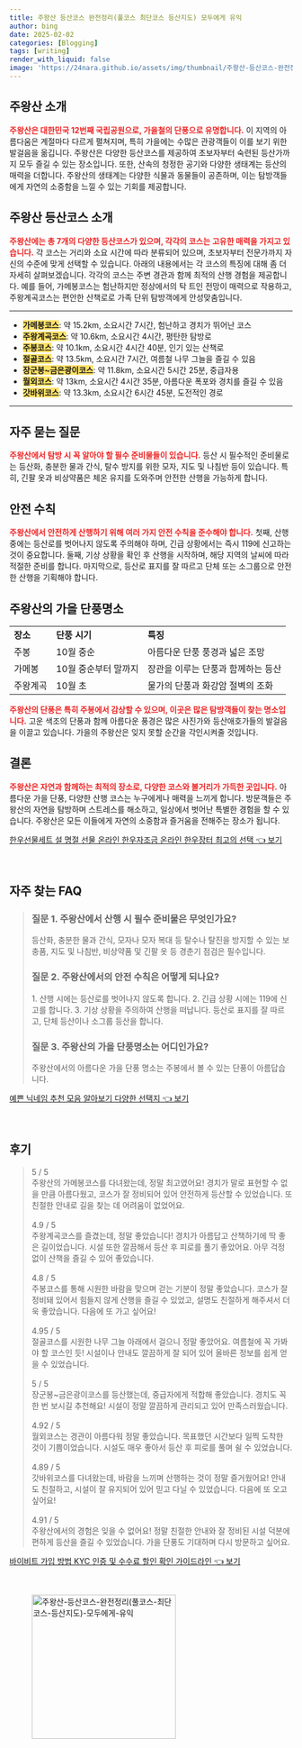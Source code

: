 ```yaml
---
title: 주왕산 등산코스 완전정리(풀코스 최단코스 등산지도) 모두에게 유익
author: bing
date: 2025-02-02
categories: [Blogging]
tags: [writing]
render_with_liquid: false
image: 'https://24nara.github.io/assets/img/thumbnail/주왕산-등산코스-완전정리(풀코스-최단코스-등산지도)-모두에게-유익.webp'
---
```



<h2 id='주왕산_소개'>주왕산 소개</h2>

<p><b><span style="color: #ee2323;">주왕산은 대한민국 12번째 국립공원으로, 가을철의 단풍으로 유명합니다.</span></b> 이 지역의 아름다움은 계절마다 다르게 펼쳐지며, 특히 가을에는 수많은 관광객들이 이를 보기 위한 발걸음을 옮깁니다. 주왕산은 다양한 등산코스를 제공하여 초보자부터 숙련된 등산가까지 모두 즐길 수 있는 장소입니다. 또한, 산속의 청정한 공기와 다양한 생태계는 등산의 매력을 더합니다. 주왕산의 생태계는 다양한 식물과 동물들이 공존하며, 이는 탐방객들에게 자연의 소중함을 느낄 수 있는 기회를 제공합니다.</p>

<h2 id='주왕산_등산코스_소개'>주왕산 등산코스 소개</h2>

<p><b><span style="color: #ee2323;">주왕산에는 총 7개의 다양한 등산코스가 있으며, 각각의 코스는 고유한 매력을 가지고 있습니다.</span></b> 각 코스는 거리와 소요 시간에 따라 분류되어 있으며, 초보자부터 전문가까지 자신의 수준에 맞게 선택할 수 있습니다. 아래의 내용에서는 각 코스의 특징에 대해 좀 더 자세히 살펴보겠습니다. 각각의 코스는 주변 경관과 함께 최적의 산행 경험을 제공합니다. 예를 들어, 가메봉코스는 험난하지만 정상에서의 탁 트인 전망이 매력으로 작용하고, 주왕계곡코스는 편안한 산책로로 가족 단위 탐방객에게 안성맞춤입니다.</p>

<hr />

<ul>
    <li><b><span style="background-color: #ffe066;">가메봉코스</span></b>: 약 15.2km, 소요시간 7시간, 험난하고 경치가 뛰어난 코스</li>
    <li><b><span style="background-color: #ffe066;">주왕계곡코스</span></b>: 약 10.6km, 소요시간 4시간, 평탄한 탐방로</li>
    <li><b><span style="background-color: #ffe066;">주봉코스</span></b>: 약 10.1km, 소요시간 4시간 40분, 인기 있는 산책로</li>
    <li><b><span style="background-color: #ffe066;">절골코스</span></b>: 약 13.5km, 소요시간 7시간, 여름철 나무 그늘을 즐길 수 있음</li>
    <li><b><span style="background-color: #ffe066;">장군봉~금은광이코스</span></b>: 약 11.8km, 소요시간 5시간 25분, 중급자용</li>
    <li><b><span style="background-color: #ffe066;">월외코스</span></b>: 약 13km, 소요시간 4시간 35분, 아름다운 폭포와 경치를 즐길 수 있음</li>
    <li><b><span style="background-color: #ffe066;">갓바위코스</span></b>: 약 13.3km, 소요시간 6시간 45분, 도전적인 경로</li>
</ul>

<hr />

<h2 id='자주_묻는_질문'>자주 묻는 질문</h2>

<p><b><span style="color: #ee2323;">주왕산에서 탐방 시 꼭 알아야 할 필수 준비물들이 있습니다.</span></b> 등산 시 필수적인 준비물로는 등산화, 충분한 물과 간식, 탈수 방지를 위한 모자, 지도 및 나침반 등이 있습니다. 특히, 긴팔 옷과 비상약품은 체온 유지를 도와주며 안전한 산행을 가능하게 합니다.</p>

<h2 id='안전_수칙'>안전 수칙</h2>

<p><b><span style="color: #ee2323;">주왕산에서 안전하게 산행하기 위해 여러 가지 안전 수칙을 준수해야 합니다.</span></b> 첫째, 산행 중에는 등산로를 벗어나지 않도록 주의해야 하며, 긴급 상황에서는 즉시 119에 신고하는 것이 중요합니다. 둘째, 기상 상황을 확인 후 산행을 시작하며, 해당 지역의 날씨에 따라 적절한 준비를 합니다. 마지막으로, 등산로 표지를 잘 따르고 단체 또는 소그룹으로 안전한 산행을 기획해야 합니다.</p>

<h2 id='주왕산의_가을_단풍명소'>주왕산의 가을 단풍명소</h2>

<table>
    <tr>
        <td><b>장소</b></td>
        <td><b>단풍 시기</b></td>
        <td><b>특징</b></td>
    </tr>
    <tr>
        <td>주봉</td>
        <td>10월 중순</td>
        <td>아름다운 단풍 풍경과 넓은 조망</td>
    </tr>
    <tr>
        <td>가메봉</td>
        <td>10월 중순부터 말까지</td>
        <td>장관을 이루는 단풍과 함께하는 등산</td>
    </tr>
    <tr>
        <td>주왕계곡</td>
        <td>10월 초</td>
        <td>물가의 단풍과 화강암 절벽의 조화</td>
    </tr>
</table>

<p><b><span style="color: #ee2323;">주왕산의 단풍은 특히 주봉에서 감상할 수 있으며, 이곳은 많은 탐방객들이 찾는 명소입니다.</span></b> 고운 색조의 단풍과 함께 아름다운 풍경은 많은 사진가와 등산애호가들의 발걸음을 이끌고 있습니다. 가을의 주왕산은 잊지 못할 순간을 각인시켜줄 것입니다.</p>

<h2 id='결론'>결론</h2>

<p><b><span style="color: #ee2323;">주왕산은 자연과 함께하는 최적의 장소로, 다양한 코스와 볼거리가 가득한 곳입니다.</span></b> 아름다운 가을 단풍, 다양한 산행 코스는 누구에게나 매력을 느끼게 합니다. 방문객들은 주왕산의 자연을 탐방하며 스트레스를 해소하고, 일상에서 벗어난 특별한 경험을 할 수 있습니다. 주왕산은 모든 이들에게 자연의 소중함과 즐거움을 전해주는 장소가 됩니다.</p>


<p><a class="click-button" title="한우선물세트 설 명절 선물 온라인 한우자조금 온라인 한우장터 최고의 선택" href="https://24nara.github.io/posts/%ED%95%9C%EC%9A%B0%EC%84%A0%EB%AC%BC%EC%84%B8%ED%8A%B8-%EC%84%A4-%EB%AA%85%EC%A0%88-%EC%84%A0%EB%AC%BC-%EC%98%A8%EB%9D%BC%EC%9D%B8-%ED%95%9C%EC%9A%B0%EC%9E%90%EC%A1%B0%EA%B8%88-%EC%98%A8%EB%9D%BC%EC%9D%B8-%ED%95%9C%EC%9A%B0%EC%9E%A5%ED%84%B0-%EC%B5%9C%EA%B3%A0%EC%9D%98-%EC%84%A0%ED%83%9D/" rel="dofollow">한우선물세트 설 명절 선물 온라인 한우자조금 온라인 한우장터 최고의 선택 👈 보기</a></p><br>
<h2 id='자주_찾는_FAQ'>자주 찾는 FAQ</h2>
<div itemscope="" itemtype="https://schema.org/FAQPage"> 
<blockquote> 
<div itemscope="" itemprop="mainEntity" itemtype="https://schema.org/Question"> 
<h3 itemprop="name">질문 1. 주왕산에서 산행 시 필수 준비물은 무엇인가요?</h3> 
<div itemscope="" itemprop="acceptedAnswer" itemtype="https://schema.org/Answer"> 
<span itemprop="text"> 
<p>등산화, 충분한 물과 간식, 모자나 모자 복대 등 탈수나 탈진을 방지할 수 있는 보충품, 지도 및 나침반, 비상약품 및 긴팔 옷 등 경춘기 점검은 필수입니다.</p> 
</span> 
</div> 
</div> 

<div itemscope="" itemprop="mainEntity" itemtype="https://schema.org/Question"> 
<h3 itemprop="name">질문 2. 주왕산에서의 안전 수칙은 어떻게 되나요?</h3> 
<div itemscope="" itemprop="acceptedAnswer" itemtype="https://schema.org/Answer"> 
<span itemprop="text"> 
<p>1. 산행 시에는 등산로를 벗어나지 않도록 합니다. 2. 긴급 상황 시에는 119에 신고를 합니다. 3. 기상 상황을 주의하여 산행을 떠납니다. 등산로 표지를 잘 따르고, 단체 등산이나 소그룹 등산을 합니다.</p> 
</span> 
</div> 
</div> 

<div itemscope="" itemprop="mainEntity" itemtype="https://schema.org/Question"> 
<h3 itemprop="name">질문 3. 주왕산의 가을 단풍명소는 어디인가요?</h3> 
<div itemscope="" itemprop="acceptedAnswer" itemtype="https://schema.org/Answer"> 
<span itemprop="text"> 
<p>주왕산에서의 아름다운 가을 단풍 명소는 주봉에서 볼 수 있는 단풍이 아름답습니다.</p> 
</span> 
</div> 
</div> 
</blockquote> 
</div>
<p><a class="click-button" title="예쁜 닉네임 추천 모음 알아보기 다양한 선택지" href="https://24nara.github.io/posts/%EC%98%88%EC%81%9C-%EB%8B%89%EB%84%A4%EC%9E%84-%EC%B6%94%EC%B2%9C-%EB%AA%A8%EC%9D%8C-%EC%95%8C%EC%95%84%EB%B3%B4%EA%B8%B0-%EB%8B%A4%EC%96%91%ED%95%9C-%EC%84%A0%ED%83%9D%EC%A7%80/" rel="dofollow">예쁜 닉네임 추천 모음 알아보기 다양한 선택지 👈 보기</a></p><br>
<h2 id='후기'>후기</h2>
<div itemscope itemtype="https://schema.org/Product">
  <blockquote>
  <div itemprop="review" itemscope itemtype="https://schema.org/Review">
      <div itemprop="reviewRating" itemscope itemtype="https://schema.org/Rating"> <span itemprop="ratingValue">5</span> / <span itemprop="bestRating">5</span> </div>
      <span itemprop="reviewBody">주왕산의 가메봉코스를 다녀왔는데, 정말 최고였어요! 경치가 말로 표현할 수 없을 만큼 아름다웠고, 코스가 잘 정비되어 있어 안전하게 등산할 수 있었습니다. 또 친절한 안내로 길을 찾는 데 어려움이 없었어요.</span>
  </div>
  <br>
  <div itemprop="review" itemscope itemtype="https://schema.org/Review">
      <div itemprop="reviewRating" itemscope itemtype="https://schema.org/Rating"> <span itemprop="ratingValue">4.9</span> / <span itemprop="bestRating">5</span> </div>
      <span itemprop="reviewBody">주왕계곡코스를 즐겼는데, 정말 좋았습니다! 경치가 아름답고 산책하기에 딱 좋은 길이었습니다. 시설 또한 깔끔해서 등산 후 피로를 풀기 좋았어요. 아무 걱정 없이 산책을 즐길 수 있어 좋았습니다.</span>
  </div>
  <br>
  <div itemprop="review" itemscope itemtype="https://schema.org/Review">
      <div itemprop="reviewRating" itemscope itemtype="https://schema.org/Rating"> <span itemprop="ratingValue">4.8</span> / <span itemprop="bestRating">5</span> </div>
      <span itemprop="reviewBody">주봉코스를 통해 시원한 바람을 맞으며 걷는 기분이 정말 좋았습니다. 코스가 잘 정비돼 있어서 힘들지 않게 산행을 즐길 수 있었고, 설명도 친절하게 해주셔서 더욱 좋았습니다. 다음에 또 가고 싶어요!</span>
  </div>
  <br>
  <div itemprop="review" itemscope itemtype="https://schema.org/Review">
      <div itemprop="reviewRating" itemscope itemtype="https://schema.org/Rating"> <span itemprop="ratingValue">4.95</span> / <span itemprop="bestRating">5</span> </div>
      <span itemprop="reviewBody">절골코스를 시원한 나무 그늘 아래에서 걸으니 정말 좋았어요. 여름철에 꼭 가봐야 할 코스인 듯! 시설이나 안내도 깔끔하게 잘 되어 있어 올바른 정보를 쉽게 얻을 수 있었습니다.</span>
  </div>
  <br>
  <div itemprop="review" itemscope itemtype="https://schema.org/Review">
      <div itemprop="reviewRating" itemscope itemtype="https://schema.org/Rating"> <span itemprop="ratingValue">5</span> / <span itemprop="bestRating">5</span> </div>
      <span itemprop="reviewBody">장군봉~금은광이코스를 등산했는데, 중급자에게 적합해 좋았습니다. 경치도 꼭 한 번 보시길 추천해요! 시설이 정말 깔끔하게 관리되고 있어 만족스러웠습니다.</span>
  </div>
  <br>
  <div itemprop="review" itemscope itemtype="https://schema.org/Review">
      <div itemprop="reviewRating" itemscope itemtype="https://schema.org/Rating"> <span itemprop="ratingValue">4.92</span> / <span itemprop="bestRating">5</span> </div>
      <span itemprop="reviewBody">월외코스는 경관이 아름다워 정말 좋았습니다. 목표했던 시간보다 일찍 도착한 것이 기쁨이었습니다. 시설도 매우 좋아서 등산 후 피로를 풀며 쉴 수 있었습니다.</span>
  </div>
  <br>
  <div itemprop="review" itemscope itemtype="https://schema.org/Review">
      <div itemprop="reviewRating" itemscope itemtype="https://schema.org/Rating"> <span itemprop="ratingValue">4.89</span> / <span itemprop="bestRating">5</span> </div>
      <span itemprop="reviewBody">갓바위코스를 다녀왔는데, 바람을 느끼며 산행하는 것이 정말 즐거웠어요! 안내도 친절하고, 시설이 잘 유지되어 있어 믿고 다닐 수 있었습니다. 다음에 또 오고 싶어요!</span>
  </div>
  <br>
  <div itemprop="review" itemscope itemtype="https://schema.org/Review">
      <div itemprop="reviewRating" itemscope itemtype="https://schema.org/Rating"> <span itemprop="ratingValue">4.91</span> / <span itemprop="bestRating">5</span> </div>
      <span itemprop="reviewBody">주왕산에서의 경험은 잊을 수 없어요! 정말 친절한 안내와 잘 정비된 시설 덕분에 편하게 등산을 즐길 수 있었습니다. 가을 단풍도 기대하며 다시 방문하고 싶어요.</span>
  </div>
  </blockquote>
</div>
<p><a class="click-button" title="바이비트 가입 방법 KYC 인증 및 수수료 할인 확인 가이드라인" href="https://24nara.github.io/posts/%EB%B0%94%EC%9D%B4%EB%B9%84%ED%8A%B8-%EA%B0%80%EC%9E%85-%EB%B0%A9%EB%B2%95-KYC-%EC%9D%B8%EC%A6%9D-%EB%B0%8F-%EC%88%98%EC%88%98%EB%A3%8C-%ED%95%A0%EC%9D%B8-%ED%99%95%EC%9D%B8-%EA%B0%80%EC%9D%B4%EB%93%9C%EB%9D%BC%EC%9D%B8/" rel="dofollow">바이비트 가입 방법 KYC 인증 및 수수료 할인 확인 가이드라인 👈 보기</a></p><br>
<figure class="image"><img src="https://24nara.github.io/assets/img/thumbnail/주왕산-등산코스-완전정리(풀코스-최단코스-등산지도)-모두에게-유익.webp" alt="주왕산-등산코스-완전정리(풀코스-최단코스-등산지도)-모두에게-유익" width="256" height="256"></figure>